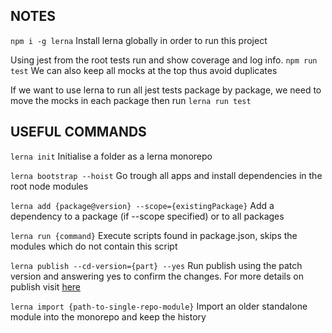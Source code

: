 ## NOTES

`npm i -g lerna`
Install lerna globally in order to run this project

Using jest from the root tests run and show coverage and log info.
`npm run test`
We can also keep all mocks at the top thus avoid duplicates


If we want to use lerna to run all jest tests package by package, we need to move the mocks in each package then run
`lerna run test`


## USEFUL COMMANDS

`lerna init` 
Initialise a folder as a lerna monorepo

`lerna bootstrap --hoist`
Go trough all apps and install dependencies in the root node modules

`lerna add {package@version} --scope={existingPackage}` 
Add a dependency to a package (if --scope specified) or to all packages

`lerna run {command}`
Execute scripts found in package.json, skips the modules which do not contain this script

`lerna publish --cd-version={part} --yes`
Run publish using the patch version and answering yes to confirm the changes. For more details on publish visit [here](https://github.com/lerna/lerna#publish)

`lerna import {path-to-single-repo-module}`
Import an older standalone module into the monorepo and keep the history